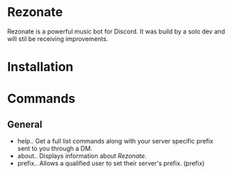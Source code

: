 # Rezonate
Rezonate is a powerful music bot for Discord. It was build by a solo dev and will stil be receiving improvements.

# Installation
<Bot is not live yet>
  
# Commands
## General
* help..
Get a full list commands along with your server specific prefix sent to you through a DM.
* about..
Displays information about *Rezonate*.
* prefix..
Allows a qualified user to set their server's prefix. (prefix)


